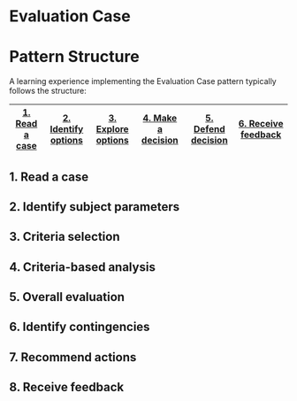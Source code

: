 # Evaluation Case

# Pattern Structure
A learning experience implementing the Evaluation Case pattern typically follows the structure:

|[1. Read a case](#read-a-case)|[2. Identify options](#idenfity-options)|[3. Explore options](#explore-options)|[4. Make a decision](#make-a-decision)|[5. Defend decision](#defend-decision)|[6. Receive feedback](#receive-feedback)|
|---|---|---|---|---|---|


## 1. Read a case

## 2. Identify subject parameters

## 3. Criteria selection

## 4. Criteria-based analysis

## 5. Overall evaluation

## 6. Identify contingencies

## 7. Recommend actions

## 8. Receive feedback
